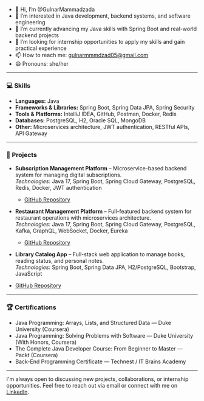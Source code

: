 - 👋 Hi, I’m @GulnarMammadzada
- 👀 I’m interested in Java development, backend systems, and software engineering
- 🌱 I’m currently advancing my Java skills with Spring Boot and real-world backend projects
- 💞️ I’m looking for internship opportunities to apply my skills and gain practical experience
- 📫 How to reach me: gulnarmmmdzad05@gmail.com
- 😄 Pronouns: she/her

---

### 💻 Skills
- **Languages:** Java  
- **Frameworks & Libraries:** Spring Boot, Spring Data JPA, Spring Security  
- **Tools & Platforms:** IntelliJ IDEA, GitHub, Postman, Docker, Redis  
- **Databases:** PostgreSQL, H2, Oracle SQL, MongoDB  
- **Other:** Microservices architecture, JWT authentication, RESTful APIs, API Gateway  

---

### 📂 Projects
- **Subscription Management Platform** – Microservice-based backend system for managing digital subscriptions.  
  *Technologies:* Java 17, Spring Boot, Spring Cloud Gateway, PostgreSQL, Redis, Docker, JWT authentication  
  - [GitHub Repository](https://github.com/GulnarMammadzada/ApiGateway)

- **Restaurant Management Platform** – Full-featured backend system for restaurant operations with microservices architecture.  
  *Technologies:* Java 17, Spring Boot, Spring Cloud Gateway, PostgreSQL, Kafka, GraphQL, WebSocket, Docker, Eureka  
  - [GitHub Repository](https://github.com/GulnarMammadzada/ApiGatewayApp.git)
 
 - **Library Catalog App** – Full-stack web application to manage books, reading status, and personal notes.  
  *Technologies:* Spring Boot, Spring Data JPA, H2/PostgreSQL, Bootstrap, JavaScript  
  - [GitHub Repository](https://github.com/GulnarMammadzada/LibraryCatalog)

---

### 🏆 Certifications
- Java Programming: Arrays, Lists, and Structured Data — Duke University (Coursera)  
- Java Programming: Solving Problems with Software — Duke University (With Honors, Coursera)  
- The Complete Java Developer Course: From Beginner to Master — Packt (Coursera)  
- Back-End Programming Certificate — Technest / IT Brains Academy  

---

I'm always open to discussing new projects, collaborations, or internship opportunities. Feel free to reach out via email or connect with me on [LinkedIn](https://www.linkedin.com/in/gulnar-mammadzada-058825288/).
